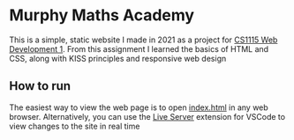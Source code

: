 # Murphy Maths Academy
This is a simple, static website I made in 2021 as a project for [CS1115 Web Development 1](http://www.cs.ucc.ie/~dgb/courses/wd1.html).
From this assignment I learned the basics of HTML and CSS, along with KISS principles and responsive web design

## How to run
The easiest way to view the web page is to open [index.html](index.html) in any web browser.
Alternatively, you can use the [Live Server](https://marketplace.visualstudio.com/items?itemName=ritwickdey.LiveServer) extension for VSCode to view changes to the site in real time 

